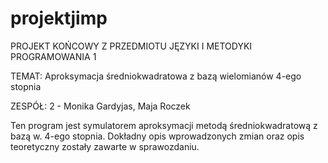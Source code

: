 # projektjimp

PROJEKT KOŃCOWY Z PRZEDMIOTU JĘZYKI I METODYKI PROGRAMOWANIA 1

TEMAT: Aproksymacja średniokwadratowa z bazą wielomianów 4-ego stopnia 

ZESPÓŁ: 2 - Monika Gardyjas, Maja Roczek

Ten program jest symulatorem aproksymacji metodą średniokwadratową z bazą w. 4-ego stopnia.
Dokładny opis wprowadzonych zmian oraz opis teoretyczny zostały zawarte w sprawozdaniu. 
